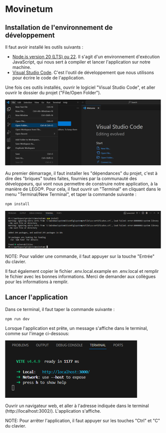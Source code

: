 # Movinetum

## Installation de l'environnement de développement

Il faut avoir installé les outils suivants :
- [Node.js version 20 (LTS) ou 22](https://nodejs.org/fr). Il s'agit d'un environnement d'exécution JavaScript, qui nous sert à compiler et lancer l'application sur notre machine.
- [Visual Studio Code](https://code.visualstudio.com/). C'est l'outil de développement que nous utilisons pour écrire le code de l'application.

Une fois ces outils installés, ouvrir le logiciel "Visual Studio Code", et aller ouvrir le dossier du projet ("File/Open Folder").

![Le bouton pour ouvrir un dossier est en haut à gauche, en cliquant sur "File", puis sur "Open Folder..."](doc/images/vs-code-open-folder.png)

Au premier démarrage, il faut installer les "dépendances" du projet, c'est à dire des "briques" toutes faites, fournies par la communauté des développeurs, qui vont nous permettre de construire notre application, à la manière de LEGO®. Pour cela, il faut ouvrir un "Terminal" en cliquant dans le menu "Terminal/New Terminal", et taper la commande suivante :

```bash
npm install
```

![Un message indique que les dépendances ont été ajoutées](doc/images/terminal-npm-install.png)

NOTE: Pour valider une commande, il faut appuyer sur la touche "Entrée" du clavier.

Il faut également copier le fichier .env.local.example en .env.local et remplir le fichier avec les bonnes informations. Merci de demander aux collègues pour les informations à remplir.

## Lancer l'application
Dans ce terminal, il faut taper la commande suivante :

```bash
npm run dev
```

Lorsque l'application est prête, un message s'affiche dans le terminal, comme sur l'image ci-dessous:

![Un message indique l'URL Local: http://localhost:3002/](doc/images/vite-terminal-ready.png)

Ouvrir un navigateur web, et aller à l'adresse indiquée dans le terminal (http://localhost:3002/). L'application s'affiche.

NOTE: Pour arrêter l'application, il faut appuyer sur les touches "Ctrl" et "C" du clavier.